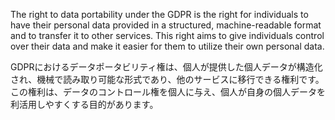 
The right to data portability under the GDPR is the right for individuals to have their personal data provided in a structured, machine-readable format and to transfer it to other services.
This right aims to give individuals control over their data and make it easier for them to utilize their own personal data.

GDPRにおけるデータポータビリティ権は、個人が提供した個人データが構造化され、機械で読み取り可能な形式であり、他のサービスに移行できる権利です。
この権利は、データのコントロール権を個人に与え、個人が自身の個人データを利活用しやすくする目的があります。﻿